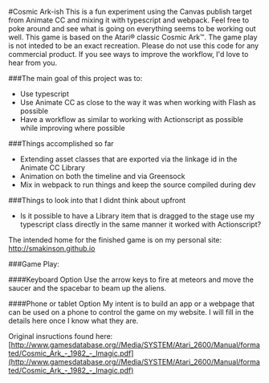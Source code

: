 #Cosmic Ark-ish
This is a fun experiment using the Canvas publish target from Animate CC and mixing it with typescript and webpack. Feel free to poke around and see what is going on everything seems to be working out well. This game is based on the Atari&reg; classic Cosmic Ark&trade;. The game play is not inteded to be an exact recreation. Please do not use this code for any commercial product. If you see ways to improve the workflow, I'd love to hear from you.

###The main goal of this project was to:

* Use typescript 
* Use Animate CC as close to the way it was when working with Flash as possible
* Have a workflow as similar to working with Actionscript as possible while improving where possible

###Things accomplished so far

* Extending asset classes that are exported via the linkage id in the Animate CC Library
* Animation on both the timeline and via Greensock
* Mix in webpack to run things and keep the source compiled during dev

###Things to look into that I didnt think about upfront

* Is it possible to have a Library item that is dragged to the stage use my typescript class directly in the same manner it worked with Actionscript?


The intended home for the finished game is on my personal site: http://smakinson.github.io

###Game Play:

####Keyboard Option
Use the arrow keys to fire at meteors and move the saucer and the spacebar to beam up the aliens.

####Phone or tablet Option
My intent is to build an app or a webpage that can be used on a phone to control the game on my website. I will fill in the details here once I know what they are.

Original insructions found here: [http://www.gamesdatabase.org//Media/SYSTEM/Atari_2600/Manual/formated/Cosmic_Ark_-_1982_-_Imagic.pdf](http://www.gamesdatabase.org//Media/SYSTEM/Atari_2600/Manual/formated/Cosmic_Ark_-_1982_-_Imagic.pdf)